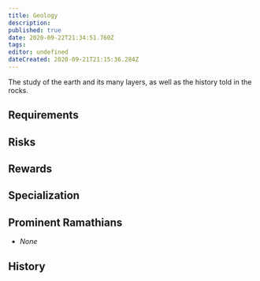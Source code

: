 ```yaml
---
title: Geology
description: 
published: true
date: 2020-09-22T21:34:51.760Z
tags: 
editor: undefined
dateCreated: 2020-09-21T21:15:36.284Z
---
```


The study of the earth and its many layers, as well as the history told in the rocks.

## Requirements

## Risks

## Rewards

## Specialization

## Prominent Ramathians

- *None*

## History

